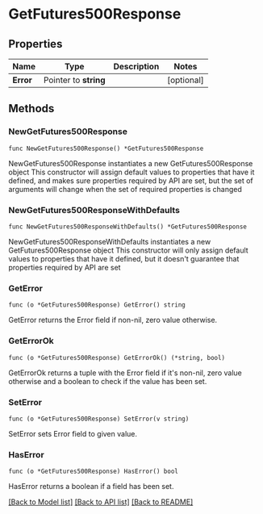 # GetFutures500Response

## Properties

Name | Type | Description | Notes
------------ | ------------- | ------------- | -------------
**Error** | Pointer to **string** |  | [optional] 

## Methods

### NewGetFutures500Response

`func NewGetFutures500Response() *GetFutures500Response`

NewGetFutures500Response instantiates a new GetFutures500Response object
This constructor will assign default values to properties that have it defined,
and makes sure properties required by API are set, but the set of arguments
will change when the set of required properties is changed

### NewGetFutures500ResponseWithDefaults

`func NewGetFutures500ResponseWithDefaults() *GetFutures500Response`

NewGetFutures500ResponseWithDefaults instantiates a new GetFutures500Response object
This constructor will only assign default values to properties that have it defined,
but it doesn't guarantee that properties required by API are set

### GetError

`func (o *GetFutures500Response) GetError() string`

GetError returns the Error field if non-nil, zero value otherwise.

### GetErrorOk

`func (o *GetFutures500Response) GetErrorOk() (*string, bool)`

GetErrorOk returns a tuple with the Error field if it's non-nil, zero value otherwise
and a boolean to check if the value has been set.

### SetError

`func (o *GetFutures500Response) SetError(v string)`

SetError sets Error field to given value.

### HasError

`func (o *GetFutures500Response) HasError() bool`

HasError returns a boolean if a field has been set.


[[Back to Model list]](../README.md#documentation-for-models) [[Back to API list]](../README.md#documentation-for-api-endpoints) [[Back to README]](../README.md)


